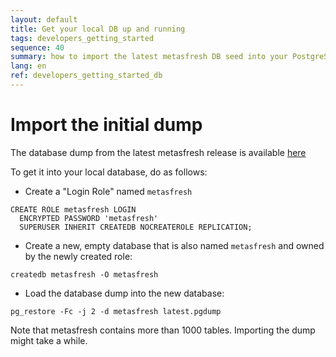 ```yaml
---
layout: default
title: Get your local DB up and running
tags: developers_getting_started
sequence: 40 
summary: how to import the latest metasfresh DB seed into your PostgreSQL database
lang: en
ref: developers_getting_started_db
---
```


# Import the initial dump

The database dump from the latest metasfresh release is available [here](http://www.metasfresh.com/wp-content/releases/db_seeds/metasfresh_latest.pgdump)

To get it into your local database, do as follows:

* Create a "Login Role" named `metasfresh`
```
CREATE ROLE metasfresh LOGIN
  ENCRYPTED PASSWORD 'metasfresh'
  SUPERUSER INHERIT CREATEDB NOCREATEROLE REPLICATION;
```
* Create a new, empty database that is also named `metasfresh` and owned by the newly created role:
```
createdb metasfresh -O metasfresh
```
* Load the database dump into the new database:
```
pg_restore -Fc -j 2 -d metasfresh latest.pgdump
```

Note that metasfresh contains more than 1000 tables. Importing the dump might take a while.